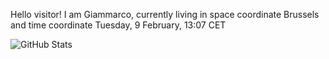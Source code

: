 Hello visitor! I am Giammarco, currently living in space coordinate Brussels and time coordinate Tuesday, 9 February, 13:07 CET

![GitHub Stats](https://github-readme-stats.vercel.app/api?username=grcasanova)
